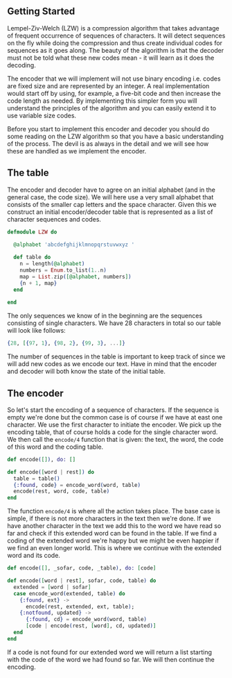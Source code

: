 ## Getting Started

Lempel-Ziv-Welch (LZW) is a compression algorithm that takes advantage of frequent occurrence of sequences of characters. It will detect sequences on the fly while doing the compression and thus create individual codes for sequences as it goes along. The beauty of the algorithm is that the decoder must not be told what these new codes mean - it will learn as it does the decoding.

The encoder that we will implement will not use binary encoding i.e. codes are fixed size and are represented by an integer. A real implementation would start off by using, for example, a five-bit code and then increase the code length as needed. By implementing this simpler form you will understand the principles of the algorithm and you can easily extend it to use variable size codes.

Before you start to implement this encoder and decoder you should do some reading on the LZW algorithm so that you have a basic understanding of the process. The devil is as always in the detail and we will see how these are handled as we implement the encoder.

## The table

The encoder and decoder have to agree on an initial alphabet (and in the general case, the code size). We will here use a very small alphabet that consists of the smaller cap letters and the space character. Given this we construct an initial encoder/decoder table that is represented as a list of character sequences and codes.

``` elixir
defmodule LZW do

  @alphabet 'abcdefghijklmnopqrstuvwxyz '
  
  def table do
    n = length(@alphabet)
    numbers = Enum.to_list(1..n)
    map = List.zip([@alphabet, numbers])
    {n + 1, map}
  end
  
end
```

The only sequences we know of in the beginning are the sequences consisting of single characters. We have 28 characters in total so our table will look like follows:

``` elixir
{28, [{97, 1}, {98, 2}, {99, 3}, ...]}
```

The number of sequences in the table is important to keep track of since we will add new codes as we encode our text. Have in mind that the encoder and decoder will both know the state of the initial table.

## The encoder

So let's start the encoding of a sequence of characters. If the sequence is empty we're done but the common case is of course if we have at east one character. We use the first character to initiate the encoder. We pick up the encoding table, that of course holds a code for the single character word. We then call the `encode/4` function that is given: the text, the word, the code of this word and the coding table.
 
``` elixir
def encode([]), do: []

def encode([word | rest]) do
  table = table()
  {:found, code} = encode_word(word, table)
  encode(rest, word, code, table)
end
```

The function `encode/4` is where all the action takes place. The base case is simple, if there is not more characters in the text then we're done. If we have another character in the text we add this to the word we have read so far and check if this extended word can be found in the table. If we find a coding of the extended word we're happy but we might be even happier if we find an even longer world. This is where we continue with the extended word and its code.

``` elixir
def encode([], _sofar, code, _table), do: [code]

def encode([word | rest], sofar, code, table) do
  extended = [word | sofar]
  case encode_word(extended, table) do
    {:found, ext} ->
      encode(rest, extended, ext, table);
    {:notfound, updated} ->
      {:found, cd} = encode_word(word, table)
      [code | encode(rest, [word], cd, updated)]
  end
end
```

If a code is not found for our extended word we will return a list starting with the code of the word we had found so far. We will then continue the encoding.

